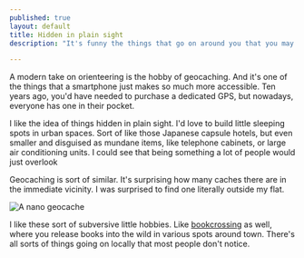 ```yaml
---
published: true
layout: default
title: Hidden in plain sight
description: "It's funny the things that go on around you that you may or may not know about... I take a look at geocaching today."

---
```


A modern take on orienteering is the hobby of geocaching. And it's one of the things that a smartphone just makes so much more accessible. Ten years ago, you'd have needed to purchase a dedicated GPS, but nowadays, everyone has one in their pocket.

I like the idea of things hidden in plain sight. I'd love to build little sleeping spots in urban spaces. Sort of like those Japanese capsule hotels, but even smaller and disguised as mundane items, like telephone cabinets, or large air conditioning units. I could see that being something a lot of people would just overlook

Geocaching is sort of similar. It's surprising how many caches there are in the immediate vicinity. I was surprised to find one literally outside my flat.

![A nano geocache](http://i.imgur.com/IfTfX38.jpg)

I like these sort of subversive little hobbies. Like <a href="http://www.bookcrossing.com">bookcrossing</a> as well, where you release books into the wild in various spots around town. There's all sorts of things going on locally that most people don't notice.



